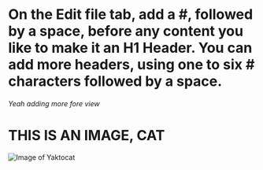 # On the Edit file tab, add a #, followed by a space, before any content you like to make it an H1 Header. You can add more headers, using one to six # characters followed by a space.
###### Yeah adding more fore view


# THIS IS AN IMAGE, CAT 

![Image of Yaktocat](https://octodex.github.com/images/yaktocat.png)
